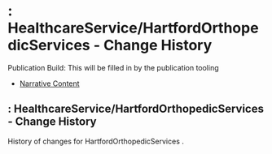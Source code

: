 # : HealthcareService/HartfordOrthopedicServices - Change History

Publication Build: This will be filled in by the publication tooling

* [Narrative Content](HealthcareService-HartfordOrthopedicServices.html)

## : HealthcareService/HartfordOrthopedicServices - Change History

History of changes for HartfordOrthopedicServices .